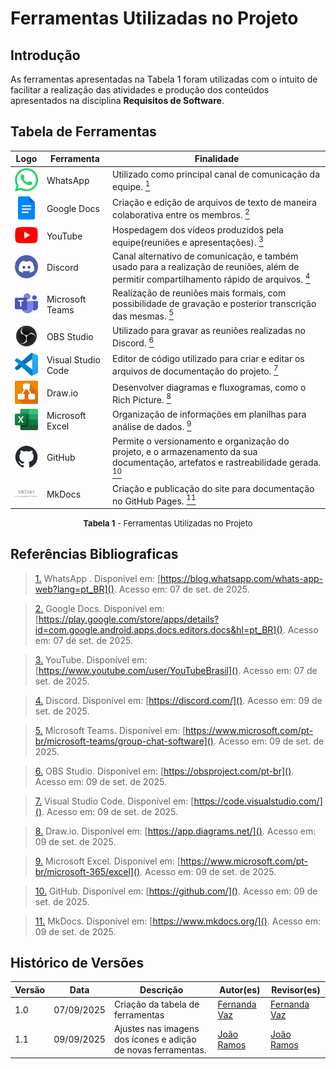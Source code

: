 # Ferramentas Utilizadas no Projeto

## Introdução
As ferramentas apresentadas na Tabela 1 foram utilizadas com o intuito de facilitar a realização das atividades e produção dos conteúdos apresentados na disciplina **Requisitos de Software**.

## Tabela de Ferramentas

| Logo | Ferramenta | Finalidade |
|-------------------------------------------------------|------------|-----------------------------------------------|
| <img src="https://github.com/Requisitos-de-Software/2025.2-Grupo06/blob/main/docs/assets/logos/whatsapp.png" width="45"  alt="WhatsApp" /> | WhatsApp | Utilizado como principal canal de comunicação da equipe. <a id="anchor_1" href="#FRM1"><sup>1</sup></a> |
| <img src="https://github.com/Requisitos-de-Software/2025.2-Grupo06/blob/main/docs/assets/logos/gdocs.png" width="45"  alt="Docs" /> | Google Docs | Criação e edição de arquivos de texto de maneira colaborativa entre os membros. <a id="anchor_2" href="#FRM2"><sup>2</sup></a> |
| <img src="https://github.com/Requisitos-de-Software/2025.2-Grupo06/blob/main/docs/assets/logos/youtube.png" width="45"  alt="YouTube" /> | YouTube | Hospedagem dos vídeos produzidos pela equipe(reuniões e apresentações). <a id="anchor_3" href="#FRM3"><sup>3</sup></a> |
| <img src="https://github.com/Requisitos-de-Software/2025.2-Grupo06/blob/main/docs/assets/logos/discord.png" width="45"  alt="Discord" /> | Discord | Canal alternativo de comunicação, e também usado para a realização de reuniões, além de permitir compartilhamento rápido de arquivos. <a id="anchor_4" href="#FRM4"><sup>4</sup></a> |
| <img src="https://github.com/Requisitos-de-Software/2025.2-Grupo06/blob/main/docs/assets/logos/teams.png" width="45"  alt="Teams" /> | Microsoft Teams | Realização de reuniões mais formais, com possibilidade de gravação e posterior transcrição das mesmas. <a id="anchor_5" href="#FRM5"><sup>5</sup></a> |
| <img src="https://github.com/Requisitos-de-Software/2025.2-Grupo06/blob/main/docs/assets/logos/OBS.png" width="45"  alt="OBS" /> | OBS Studio | Utilizado para gravar as reuniões realizadas no Discord. <a id="anchor_6" href="#FRM6"><sup>6</sup></a> |
| <img src="https://github.com/Requisitos-de-Software/2025.2-Grupo06/blob/main/docs/assets/logos/vscode.png" width="45"  alt="VSCode" /> | Visual Studio Code | Editor de código utilizado para criar e editar os arquivos de documentação do projeto. <a id="anchor_7" href="#FRM7"><sup>7</sup></a> |
| <img src="https://github.com/Requisitos-de-Software/2025.2-Grupo06/blob/main/docs/assets/logos/drawio.png" width="45"  alt="Draw.io" /> | Draw.io | Desenvolver diagramas e fluxogramas, como o Rich Picture. <a id="anchor_8" href="#FRM8"><sup>8</sup></a> |
| <img src="https://github.com/Requisitos-de-Software/2025.2-Grupo06/blob/main/docs/assets/logos/excel.png" width="45"  alt="Excel" /> | Microsoft Excel | Organização de informações em planilhas para análise de dados. <a id="anchor_9" href="#FRM9"><sup>9</sup></a> |
| <img src="https://github.com/Requisitos-de-Software/2025.2-Grupo06/blob/main/docs/assets/logos/github.png" width="45"  alt="GitHub" /> | GitHub | Permite o versionamento e organização do projeto, e o armazenamento da sua documentação, artefatos e rastreabilidade gerada. <a id="anchor_10" href="#FRM10"><sup>10</sup></a> |
| <img src="https://github.com/Requisitos-de-Software/2025.2-Grupo06/blob/main/docs/assets/logos/mkdocs.png" width="45"  alt="MkDocs" /> | MkDocs | Criação e publicação do site para documentação no GitHub Pages. <a id="anchor_11" href="#FRM11"><sup>11</sup></a> |


<font size="2"><p style="text-align: center"><b>Tabela 1</b> - Ferramentas Utilizadas no Projeto</p></font>


## Referências Bibliograficas
><a id="FRM1" href="#anchor_1">1.</a>  WhatsApp . Disponível em: [https://blog.whatsapp.com/whats-app-web?lang=pt_BR](). Acesso em: 07 de set. de 2025.

><a id="FRM2" href="#anchor_2">2.</a> Google Docs. Disponível em: [https://play.google.com/store/apps/details?id=com.google.android.apps.docs.editors.docs&hl=pt_BR](). Acesso em: 07 de set. de 2025.

><a id="FRM3" href="#anchor_3">3.</a> YouTube. Disponível em: [https://www.youtube.com/user/YouTubeBrasil](). Acesso em: 07 de set. de 2025.

><a id="FRM4" href="#anchor_4">4.</a> Discord. Disponível em: [https://discord.com/](). Acesso em: 09 de set. de 2025.

><a id="FRM5" href="#anchor_5">5.</a> Microsoft Teams. Disponível em: [https://www.microsoft.com/pt-br/microsoft-teams/group-chat-software](). Acesso em: 09 de set. de 2025.

><a id="FRM6" href="#anchor_6">6.</a> OBS Studio. Disponível em: [https://obsproject.com/pt-br](). Acesso em: 09 de set. de 2025.

><a id="FRM7" href="#anchor_7">7.</a> Visual Studio Code. Disponível em: [https://code.visualstudio.com/](). Acesso em: 09 de set. de 2025.

><a id="FRM8" href="#anchor_8">8.</a> Draw.io. Disponível em: [https://app.diagrams.net/](). Acesso em: 09 de set. de 2025.

><a id="FRM9" href="#anchor_9">9.</a> Microsoft Excel. Disponível em: [https://www.microsoft.com/pt-br/microsoft-365/excel](). Acesso em: 09 de set. de 2025.

><a id="FRM10" href="#anchor_10">10.</a> GitHub. Disponível em: [https://github.com/](). Acesso em: 09 de set. de 2025.

><a id="FRM11" href="#anchor_11">11.</a> MkDocs. Disponível em: [https://www.mkdocs.org/](). Acesso em: 09 de set. de 2025.

## Histórico de Versões

| Versão | Data | Descrição | Autor(es) | Revisor(es) |
|--------|------|-----------|-----------|-------------|
| 1.0 | 07/09/2025 | Criação da tabela de ferramentas  | [Fernanda Vaz](https://github.com/Fernandavazgit1) | [Fernanda Vaz ](https://github.com/Fernandavazgit1) |
| 1.1 | 09/09/2025 | Ajustes nas imagens dos ícones e adição de novas ferramentas. | [João Ramos](https://github.com/joaoramos) | [João Ramos](https://github.com/joaoramos) |
